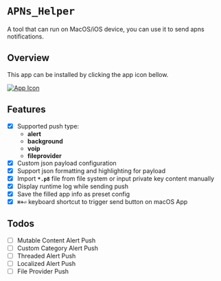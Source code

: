 #  ``APNs_Helper``

A tool that can run on MacOS/iOS device, you can use it to send apns notifications.

## Overview

This app can be installed by clicking the app icon bellow.

[![App Icon](appicon)](https://apps.apple.com/cn/app/apns-helper/id6443608175)

## Features

- [x] Supported push type: 
    - **alert**
    - **background**
    - **voip**
    - **fileprovider**
- [x] Custom json payload configuration
- [x] Support json formatting and highlighting for payload 
- [x] Import **`*.p8`** file from file system or input private key content manually 
- [x] Display runtime log while sending push
- [x] Save the filled app info as preset config
- [x] **`⌘+⏎`** keyboard shortcut to trigger send button on macOS App

## Todos

- [ ] Mutable Content Alert Push
- [ ] Custom Category Alert Push
- [ ] Threaded Alert Push
- [ ] Localized Alert Push
- [ ] File Provider Push
